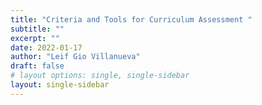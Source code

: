 ```yaml
---
title: "Criteria and Tools for Curriculum Assessment "
subtitle: ""
excerpt: ""
date: 2022-01-17
author: "Leif Gio Villanueva"
draft: false
# layout options: single, single-sidebar
layout: single-sidebar
---
```


### 
